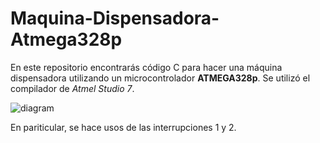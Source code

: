 # Maquina-Dispensadora-Atmega328p
En este repositorio encontrarás código C para hacer una máquina dispensadora utilizando un microcontrolador **ATMEGA328p**. Se utilizó el compilador de _Atmel Studio 7_.

![diagram](https://www.wikinote.org/download/Main/Savitribai-Phule-Pune-University/MAE/EEE-SE/Unit-4/ATmega328P/WebHome/ATmega328P-Pin-diagram.png)
 
En pariticular, se hace usos de las interrupciones 1 y 2.


